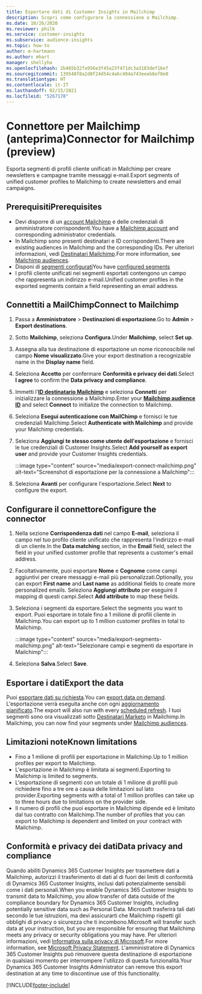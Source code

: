 ```yaml
---
title: Esportare dati di Customer Insights in Mailchimp
description: Scopri come configurare la connessione a Mailchimp.
ms.date: 10/26/2020
ms.reviewer: philk
ms.service: customer-insights
ms.subservice: audience-insights
ms.topic: how-to
author: m-hartmann
ms.author: mhart
manager: shellyha
ms.openlocfilehash: 2b465b32fa956e3f45a23f471dc3a3183def16ef
ms.sourcegitcommit: 139548f8a2d0f24d54c4a6c404a743eeeb8ef8e0
ms.translationtype: HT
ms.contentlocale: it-IT
ms.lasthandoff: 02/15/2021
ms.locfileid: "5267178"
---
```

# <a name="connector-for-mailchimp-preview"></a><span data-ttu-id="642a8-103">Connettore per Mailchimp (anteprima)</span><span class="sxs-lookup"><span data-stu-id="642a8-103">Connector for Mailchimp (preview)</span></span>

<span data-ttu-id="642a8-104">Esporta segmenti di profili cliente unificati in Mailchimp per creare newsletters e campagne tramite messaggi e-mail.</span><span class="sxs-lookup"><span data-stu-id="642a8-104">Export segments of unified customer profiles to Mailchimp to create newsletters and email campaigns.</span></span>

## <a name="prerequisites"></a><span data-ttu-id="642a8-105">Prerequisiti</span><span class="sxs-lookup"><span data-stu-id="642a8-105">Prerequisites</span></span>

-   <span data-ttu-id="642a8-106">Devi disporre di un [account Mailchimp](https://mailchimp.com/) e delle credenziali di amministratore corrispondenti.</span><span class="sxs-lookup"><span data-stu-id="642a8-106">You have a [Mailchimp account](https://mailchimp.com/) and corresponding administrator credentials.</span></span>
-   <span data-ttu-id="642a8-107">In Mailchimp sono presenti destinatari e ID corrispondenti.</span><span class="sxs-lookup"><span data-stu-id="642a8-107">There are existing audiences in Mailchimp and the corresponding IDs.</span></span> <span data-ttu-id="642a8-108">Per ulteriori informazioni, vedi [Destinatari Mailchimp](https://mailchimp.com/help/create-audience/).</span><span class="sxs-lookup"><span data-stu-id="642a8-108">For more information, see [Mailchimp audiences](https://mailchimp.com/help/create-audience/).</span></span>
-   <span data-ttu-id="642a8-109">Disponi di [segmenti configurati](segments.md)</span><span class="sxs-lookup"><span data-stu-id="642a8-109">You have [configured segments](segments.md)</span></span>
-   <span data-ttu-id="642a8-110">I profili cliente unificati nei segmenti esportati contengono un campo che rappresenta un indirizzo e-mail.</span><span class="sxs-lookup"><span data-stu-id="642a8-110">Unified customer profiles in the exported segments contain a field representing an email address.</span></span>

## <a name="connect-to-mailchimp"></a><span data-ttu-id="642a8-111">Connettiti a MailChimp</span><span class="sxs-lookup"><span data-stu-id="642a8-111">Connect to Mailchimp</span></span>

1. <span data-ttu-id="642a8-112">Passa a **Amministratore** > **Destinazioni di esportazione**.</span><span class="sxs-lookup"><span data-stu-id="642a8-112">Go to **Admin** > **Export destinations**.</span></span>

1. <span data-ttu-id="642a8-113">Sotto **Mailchimp**, seleziona **Configura**.</span><span class="sxs-lookup"><span data-stu-id="642a8-113">Under **Mailchimp**, select **Set up**.</span></span>

1. <span data-ttu-id="642a8-114">Assegna alla tua destinazione di esportazione un nome riconoscibile nel campo **Nome visualizzato**.</span><span class="sxs-lookup"><span data-stu-id="642a8-114">Give your export destination a recognizable name in the **Display name** field.</span></span>

1. <span data-ttu-id="642a8-115">Seleziona **Accetto** per confermare **Conformità e privacy dei dati**.</span><span class="sxs-lookup"><span data-stu-id="642a8-115">Select **I agree** to confirm the **Data privacy and compliance**.</span></span>

1. <span data-ttu-id="642a8-116">Immetti l'**[ID destinatario Mailchimp](https://mailchimp.com/help/find-audience-id/)** e seleziona **Connetti** per inizializzare la connessione a Mailchimp.</span><span class="sxs-lookup"><span data-stu-id="642a8-116">Enter your **[Mailchimp audience ID](https://mailchimp.com/help/find-audience-id/)** and select **Connect** to initialize the connection to Mailchimp.</span></span>

1. <span data-ttu-id="642a8-117">Seleziona **Esegui autenticazione con MailChimp** e fornisci le tue credenziali Mailchimp.</span><span class="sxs-lookup"><span data-stu-id="642a8-117">Select **Authenticate with Mailchimp** and provide your Mailchimp credentials.</span></span>

1. <span data-ttu-id="642a8-118">Seleziona **Aggiungi te stesso come utente dell'esportazione** e fornisci le tue credenziali di Customer Insights.</span><span class="sxs-lookup"><span data-stu-id="642a8-118">Select **Add yourself as export user** and provide your Customer Insights credentials.</span></span>

   :::image type="content" source="media/export-connect-mailchimp.png" alt-text="Screenshot di esportazione per la connessione a Mailchimp":::

1. <span data-ttu-id="642a8-120">Seleziona **Avanti** per configurare l'esportazione.</span><span class="sxs-lookup"><span data-stu-id="642a8-120">Select **Next** to configure the export.</span></span>

## <a name="configure-the-connector"></a><span data-ttu-id="642a8-121">Configurare il connettore</span><span class="sxs-lookup"><span data-stu-id="642a8-121">Configure the connector</span></span>

1. <span data-ttu-id="642a8-122">Nella sezione **Corrispondenza dati** nel campo **E-mail**, seleziona il campo nel tuo profilo cliente unificato che rappresenta l'indirizzo e-mail di un cliente.</span><span class="sxs-lookup"><span data-stu-id="642a8-122">In the **Data matching** section, in the **Email** field, select the field in your unified customer profile that represents a customer's email address.</span></span> 

1. <span data-ttu-id="642a8-123">Facoltativamente, puoi esportare **Nome** e **Cognome** come campi aggiuntivi per creare messaggi e-mail più personalizzati.</span><span class="sxs-lookup"><span data-stu-id="642a8-123">Optionally, you can export **First name** and **Last name** as additional fields to create more personalized emails.</span></span> <span data-ttu-id="642a8-124">Seleziona **Aggiungi attributo** per eseguire il mapping di questi campi.</span><span class="sxs-lookup"><span data-stu-id="642a8-124">Select **Add attribute** to map these fields.</span></span>

1. <span data-ttu-id="642a8-125">Seleziona i segmenti da esportare.</span><span class="sxs-lookup"><span data-stu-id="642a8-125">Select the segments you want to export.</span></span> <span data-ttu-id="642a8-126">Puoi esportare in totale fino a 1 milione di profili cliente in Mailchimp.</span><span class="sxs-lookup"><span data-stu-id="642a8-126">You can export up to 1 million customer profiles in total to Mailchimp.</span></span>

   :::image type="content" source="media/export-segments-mailchimp.png" alt-text="Selezionare campi e segmenti da esportare in Mailchimp":::

1. <span data-ttu-id="642a8-128">Seleziona **Salva**.</span><span class="sxs-lookup"><span data-stu-id="642a8-128">Select **Save**.</span></span>

## <a name="export-the-data"></a><span data-ttu-id="642a8-129">Esportare i dati</span><span class="sxs-lookup"><span data-stu-id="642a8-129">Export the data</span></span>

<span data-ttu-id="642a8-130">Puoi [esportare dati su richiesta](export-destinations.md).</span><span class="sxs-lookup"><span data-stu-id="642a8-130">You can [export data on demand](export-destinations.md).</span></span> <span data-ttu-id="642a8-131">L'esportazione verrà eseguita anche con ogni [aggiornamento pianificato](system.md#schedule-tab).</span><span class="sxs-lookup"><span data-stu-id="642a8-131">The export will also run with every [scheduled refresh](system.md#schedule-tab).</span></span> <span data-ttu-id="642a8-132">I tuoi segmenti sono ora visualizzati sotto [Destinatari Marketo](https://mailchimp.com/help/create-audience/) in Mailchimp.</span><span class="sxs-lookup"><span data-stu-id="642a8-132">In Mailchimp, you can now find your segments under [Mailchimp audiences](https://mailchimp.com/help/create-audience/).</span></span>

## <a name="known-limitations"></a><span data-ttu-id="642a8-133">Limitazioni note</span><span class="sxs-lookup"><span data-stu-id="642a8-133">Known limitations</span></span>

- <span data-ttu-id="642a8-134">Fino a 1 milione di profili per esportazione in Mailchimp.</span><span class="sxs-lookup"><span data-stu-id="642a8-134">Up to 1 million profiles per export to Mailchimp.</span></span>
- <span data-ttu-id="642a8-135">L'esportazione in Mailchimp è limitata ai segmenti.</span><span class="sxs-lookup"><span data-stu-id="642a8-135">Exporting to Mailchimp is limited to segments.</span></span>
- <span data-ttu-id="642a8-136">L'esportazione di segmenti con un totale di 1 milione di profili può richiedere fino a tre ore a causa delle limitazioni sul lato provider.</span><span class="sxs-lookup"><span data-stu-id="642a8-136">Exporting segments with a total of 1 million profiles can take up to three hours due to limitations on the provider side.</span></span> 
- <span data-ttu-id="642a8-137">Il numero di profili che puoi esportare in Mailchimp dipende ed è limitato dal tuo contratto con Mailchimp.</span><span class="sxs-lookup"><span data-stu-id="642a8-137">The number of profiles that you can export to Mailchimp is dependent and limited on your contract with Mailchimp.</span></span>

## <a name="data-privacy-and-compliance"></a><span data-ttu-id="642a8-138">Conformità e privacy dei dati</span><span class="sxs-lookup"><span data-stu-id="642a8-138">Data privacy and compliance</span></span>

<span data-ttu-id="642a8-139">Quando abiliti Dynamics 365 Customer Insights per trasmettere dati a Mailchimp, autorizzi il trasferimento di dati al di fuori dei limiti di conformità di Dynamics 365 Customer Insights, inclusi dati potenzialmente sensibili come i dati personali.</span><span class="sxs-lookup"><span data-stu-id="642a8-139">When you enable Dynamics 365 Customer Insights to transmit data to Mailchimp, you allow transfer of data outside of the compliance boundary for Dynamics 365 Customer Insights, including potentially sensitive data such as Personal Data.</span></span> <span data-ttu-id="642a8-140">Microsoft trasferirà tali dati secondo le tue istruzioni, ma devi assicurarti che Mailchimp rispetti gli obblighi di privacy o sicurezza che ti incombono.</span><span class="sxs-lookup"><span data-stu-id="642a8-140">Microsoft will transfer such data at your instruction, but you are responsible for ensuring that Mailchimp meets any privacy or security obligations you may have.</span></span> <span data-ttu-id="642a8-141">Per ulteriori informazioni, vedi [Informativa sulla privacy di Microsoft](https://go.microsoft.com/fwlink/?linkid=396732).</span><span class="sxs-lookup"><span data-stu-id="642a8-141">For more information, see [Microsoft Privacy Statement](https://go.microsoft.com/fwlink/?linkid=396732).</span></span>
<span data-ttu-id="642a8-142">L'amministratore di Dynamics 365 Customer Insights può rimuovere questa destinazione di esportazione in qualsiasi momento per interrompere l'utilizzo di questa funzionalità.</span><span class="sxs-lookup"><span data-stu-id="642a8-142">Your Dynamics 365 Customer Insights Administrator can remove this export destination at any time to discontinue use of this functionality.</span></span>


[!INCLUDE[footer-include](../includes/footer-banner.md)]